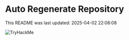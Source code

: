 # Auto Regenerate Repository

This README was last updated: 2025-04-02 22:08:08

 ![TryHackMe](https://tryhackme.com/badge/533634)